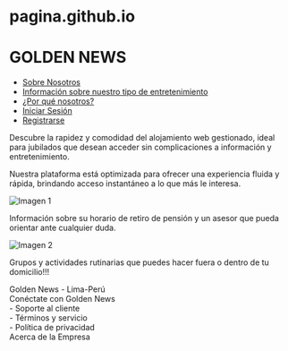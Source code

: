 # pagina.github.io
<!DOCTYPE html>
<html lang="en">
<head>
    <meta charset="UTF-8">
    <meta http-equiv="X-UA-Compatible" content="IE=edge">
    <meta name="viewport" content="width=device-width, initial-scale=1.0">
    <title>Golden News</title>
    <link rel="stylesheet" href="../CSS/Pagina_Web.css">
</head>

<div class="top-bar">
    <h1>GOLDEN NEWS</h1>
    <nav>
        <ul>
            <li><a href="#">Sobre Nosotros</a></li>
            <li><a href="#">Información sobre nuestro tipo de entretenimiento</a></li>
            <li><a href="#">¿Por qué nosotros?</a></li>
            <li><a href="../html/Inicio_sesion.html">Iniciar Sesión</a></li>
            <li><a href="../html/Registro.html">Registrarse</a></li>
        </ul>
    </nav>
</div>

<section class="main-banner">
    <p>Descubre la rapidez y comodidad del alojamiento web gestionado, ideal para jubilados que desean acceder sin complicaciones a información y entretenimiento.</p>
</section>

<div class="main-content">
    <section class="section">
        <p>Nuestra plataforma está optimizada para ofrecer una experiencia fluida y rápida, brindando acceso instantáneo a lo que más le interesa.</p>
    </section>
    <section class="section">
        <img src="../img/Abuelitos jugando1.jpg" alt="Imagen 1">
        <p>Información sobre su horario de retiro de pensión y un asesor que pueda orientar ante cualquier duda.</p>
    </section>
    <section class="section">
        <img src="../img/abuelitos tegiendo.jpg" alt="Imagen 2">
        <p>Grupos y actividades rutinarias que puedes hacer fuera o dentro de tu domicilio!!!</p>
    </section>
</div>

<footer class="footer">
    <div>Golden News - Lima-Perú</div>
    <div>
        Conéctate con Golden News<br>
        - Soporte al cliente<br>
        - Términos y servicio<br>
        - Política de privacidad
    </div>
    <div>Acerca de la Empresa</div>
</footer>
</body>
</html>
